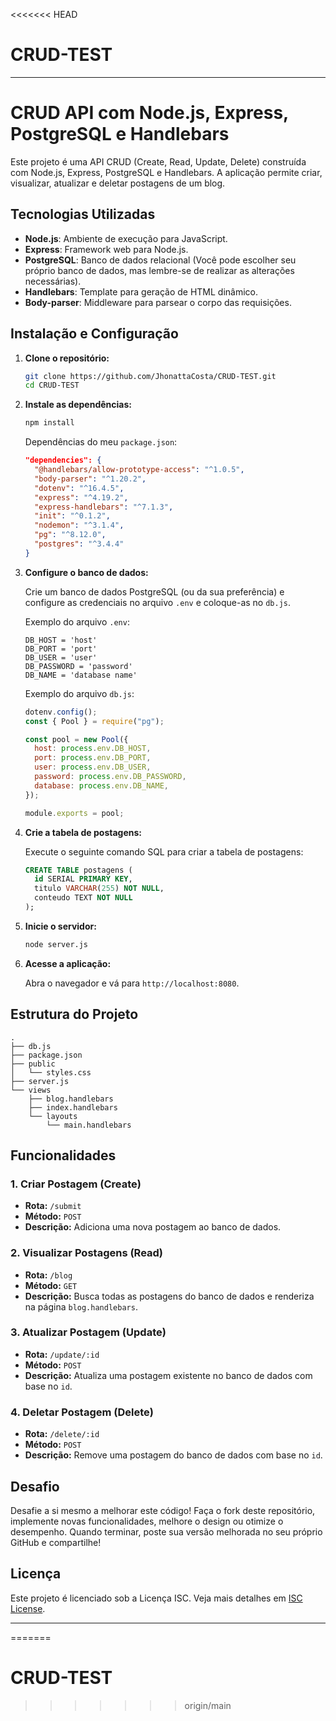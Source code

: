 <<<<<<< HEAD
# CRUD-TEST

---

# CRUD API com Node.js, Express, PostgreSQL e Handlebars

Este projeto é uma API CRUD (Create, Read, Update, Delete) construída com Node.js, Express, PostgreSQL e Handlebars. A aplicação permite criar, visualizar, atualizar e deletar postagens de um blog.

## Tecnologias Utilizadas

- **Node.js**: Ambiente de execução para JavaScript.
- **Express**: Framework web para Node.js.
- **PostgreSQL**: Banco de dados relacional (Você pode escolher seu próprio banco de dados, mas lembre-se de realizar as alterações necessárias).
- **Handlebars**: Template para geração de HTML dinâmico.
- **Body-parser**: Middleware para parsear o corpo das requisições.

## Instalação e Configuração

1. **Clone o repositório:**

   ```bash
   git clone https://github.com/JhonattaCosta/CRUD-TEST.git
   cd CRUD-TEST
   ```

2. **Instale as dependências:**

   ```bash
   npm install
   ```

   Dependências do meu `package.json`:

   ```json
   "dependencies": {
     "@handlebars/allow-prototype-access": "^1.0.5",
     "body-parser": "^1.20.2",
     "dotenv": "^16.4.5",
     "express": "^4.19.2",
     "express-handlebars": "^7.1.3",
     "init": "^0.1.2",
     "nodemon": "^3.1.4",
     "pg": "^8.12.0",
     "postgres": "^3.4.4"
   }
   ```

3. **Configure o banco de dados:**

   Crie um banco de dados PostgreSQL (ou da sua preferência) e configure as credenciais no arquivo `.env` e coloque-as no `db.js`.

   Exemplo do arquivo `.env`:

   ```env
   DB_HOST = 'host'
   DB_PORT = 'port'
   DB_USER = 'user'
   DB_PASSWORD = 'password'
   DB_NAME = 'database name'
   ```

   Exemplo do arquivo `db.js`:

   ```javascript
   dotenv.config();
   const { Pool } = require("pg");

   const pool = new Pool({
     host: process.env.DB_HOST,
     port: process.env.DB_PORT,
     user: process.env.DB_USER,
     password: process.env.DB_PASSWORD,
     database: process.env.DB_NAME,
   });

   module.exports = pool;
   ```

4. **Crie a tabela de postagens:**

   Execute o seguinte comando SQL para criar a tabela de postagens:

   ```sql
   CREATE TABLE postagens (
     id SERIAL PRIMARY KEY,
     titulo VARCHAR(255) NOT NULL,
     conteudo TEXT NOT NULL
   );
   ```

5. **Inicie o servidor:**

   ```bash
   node server.js
   ```

6. **Acesse a aplicação:**

   Abra o navegador e vá para `http://localhost:8080`.

## Estrutura do Projeto

```
.
├── db.js
├── package.json
├── public
│   └── styles.css
├── server.js
└── views
    ├── blog.handlebars
    ├── index.handlebars
    └── layouts
        └── main.handlebars
```

## Funcionalidades

### 1. Criar Postagem (Create)

- **Rota:** `/submit`
- **Método:** `POST`
- **Descrição:** Adiciona uma nova postagem ao banco de dados.

### 2. Visualizar Postagens (Read)

- **Rota:** `/blog`
- **Método:** `GET`
- **Descrição:** Busca todas as postagens do banco de dados e renderiza na página `blog.handlebars`.

### 3. Atualizar Postagem (Update)

- **Rota:** `/update/:id`
- **Método:** `POST`
- **Descrição:** Atualiza uma postagem existente no banco de dados com base no `id`.

### 4. Deletar Postagem (Delete)

- **Rota:** `/delete/:id`
- **Método:** `POST`
- **Descrição:** Remove uma postagem do banco de dados com base no `id`.

## Desafio

Desafie a si mesmo a melhorar este código! Faça o fork deste repositório, implemente novas funcionalidades, melhore o design ou otimize o desempenho. Quando terminar, poste sua versão melhorada no seu próprio GitHub e compartilhe!

## Licença

Este projeto é licenciado sob a Licença ISC. Veja mais detalhes em [ISC License](https://opensource.org/license/isc-license-txt).

---
=======
# CRUD-TEST
>>>>>>> origin/main
